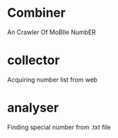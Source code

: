 # Combiner
An Crawler Of MoBIle NumbER

# collector
Acquiring number list from web

# analyser
Finding special number from .txt file
